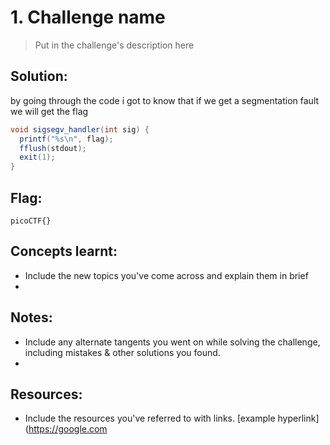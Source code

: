 # 1. Challenge name

> Put in the challenge's description here

## Solution:
by going through the code i got to know that if we get a segmentation fault we will get the flag 

```java
void sigsegv_handler(int sig) {
  printf("%s\n", flag);
  fflush(stdout);
  exit(1);
}
```
 
## Flag:

```
picoCTF{}
```

## Concepts learnt:

- Include the new topics you've come across and explain them in brief
- 

## Notes:

- Include any alternate tangents you went on while solving the challenge, including mistakes & other solutions you found.
- 

## Resources:

- Include the resources you've referred to with links. [example hyperlink](https://google.com
